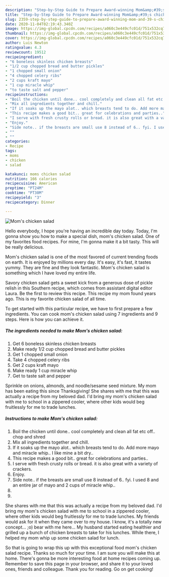 ```yaml
---
description: "Step-by-Step Guide to Prepare Award-winning Mom&amp;#39;s chicken salad"
title: "Step-by-Step Guide to Prepare Award-winning Mom&amp;#39;s chicken salad"
slug: 2359-step-by-step-guide-to-prepare-award-winning-mom-and-39-s-chicken-salad
date: 2020-11-04T02:19:43.340Z
image: https://img-global.cpcdn.com/recipes/a060c3e449cfc01d/751x532cq70/moms-chicken-salad-recipe-main-photo.jpg
thumbnail: https://img-global.cpcdn.com/recipes/a060c3e449cfc01d/751x532cq70/moms-chicken-salad-recipe-main-photo.jpg
cover: https://img-global.cpcdn.com/recipes/a060c3e449cfc01d/751x532cq70/moms-chicken-salad-recipe-main-photo.jpg
author: Luis Newton
ratingvalue: 4.3
reviewcount: 19512
recipeingredient:
- "6 boneless skinless chicken breasts"
- "1/2 cup chopped bread and butter pickles"
- "1 chopped small onion"
- "4 chopped celery ribs"
- "2 cups kraft mayo"
- "1 cup miracle whip"
- "to taste salt and pepper"
recipeinstructions:
- "Boil the chicken until done.. cool completely and clean all fat etc off.. chop and shred"
- "Mix all ingredients together and chill."
- "If it soaks up the mayo alot.. which breasts tend to do. Add more mayo and miracle whip.. I like mine a bit dry.."
- "This recipe makes a good bit.. great for celebrations and parties.."
- "I serve with fresh crusty rolls or bread. it is also great with a variety of crackers."
- "Enjoy."
- "Side note.. if the breasts are small use 8 instead of 6.. fyi. I used 8 and an entire jar of mayo and 2 cups of miracle whip.."
- ""
- ""
categories:
- Recipe
tags:
- moms
- chicken
- salad

katakunci: moms chicken salad 
nutrition: 166 calories
recipecuisine: American
preptime: "PT24M"
cooktime: "PT30M"
recipeyield: "3"
recipecategory: Dinner

---
```



![Mom&#39;s chicken salad](https://img-global.cpcdn.com/recipes/a060c3e449cfc01d/751x532cq70/moms-chicken-salad-recipe-main-photo.jpg)

Hello everybody, I hope you're having an incredible day today. Today, I'm gonna show you how to make a special dish, mom&#39;s chicken salad. One of my favorites food recipes. For mine, I'm gonna make it a bit tasty. This will be really delicious.

Mom&#39;s chicken salad is one of the most favored of current trending foods on earth. It is enjoyed by millions every day. It's easy, it's fast, it tastes yummy. They are fine and they look fantastic. Mom&#39;s chicken salad is something which I have loved my entire life.

Savory chicken salad gets a sweet kick from a generous dose of pickle relish in this Southern recipe, which comes from assistant digital editor Laura. Be the first to review this recipe. This recipe my mom found years ago. This is my favorite chicken salad of all time.


To get started with this particular recipe, we have to first prepare a few ingredients. You can cook mom&#39;s chicken salad using 7 ingredients and 9 steps. Here is how you can achieve it.

<!--inarticleads1-->

##### The ingredients needed to make Mom&#39;s chicken salad:

1. Get 6 boneless skinless chicken breasts
1. Make ready 1/2 cup chopped bread and butter pickles
1. Get 1 chopped small onion
1. Take 4 chopped celery ribs
1. Get 2 cups kraft mayo
1. Make ready 1 cup miracle whip
1. Get to taste salt and pepper


Sprinkle on onions, almonds, and noodle/sesame seed mixture. My mom has been eating this since Thanksgiving! She shares with me that this was actually a recipe from my beloved dad. I&#39;d bring my mom&#39;s chicken salad with me to school in a zippered cooler, where other kids would beg fruitlessly for me to trade lunches. 

<!--inarticleads2-->

##### Instructions to make Mom&#39;s chicken salad:

1. Boil the chicken until done.. cool completely and clean all fat etc off.. chop and shred
1. Mix all ingredients together and chill.
1. If it soaks up the mayo alot.. which breasts tend to do. Add more mayo and miracle whip.. I like mine a bit dry..
1. This recipe makes a good bit.. great for celebrations and parties..
1. I serve with fresh crusty rolls or bread. it is also great with a variety of crackers.
1. Enjoy.
1. Side note.. if the breasts are small use 8 instead of 6.. fyi. I used 8 and an entire jar of mayo and 2 cups of miracle whip..
1. 
1. 


She shares with me that this was actually a recipe from my beloved dad. I&#39;d bring my mom&#39;s chicken salad with me to school in a zippered cooler, where other kids would beg fruitlessly for me to trade lunches. My friends would ask for it when they came over to my house. I know, it&#39;s a totally new concept… ;o) bear with me here… My husband started eating healthier and grilled up a bunch of chicken breasts to take for his lunches. While there, I helped my mom whip up some chicken salad for lunch. 

So that is going to wrap this up with this exceptional food mom&#39;s chicken salad recipe. Thanks so much for your time. I am sure you will make this at home. There's gonna be more interesting food at home recipes coming up. Remember to save this page in your browser, and share it to your loved ones, friends and colleague. Thank you for reading. Go on get cooking!
